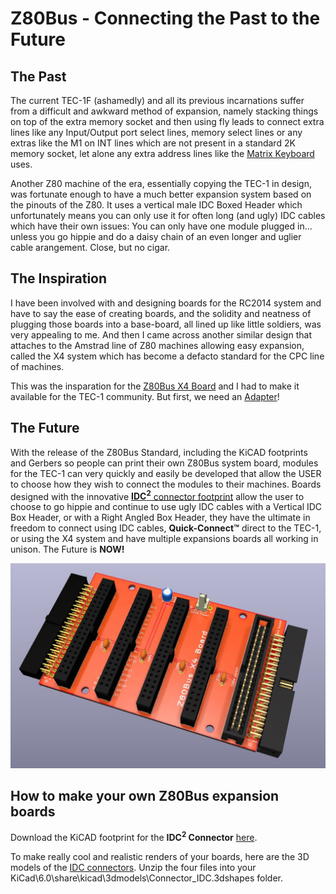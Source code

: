# Z80Bus - Connecting the Past to the Future
## The Past
The current TEC-1F (ashamedly) and all its previous incarnations suffer from a difficult and awkward method of expansion, namely stacking things on top of the extra memory socket and then using fly leads to connect extra lines like any Input/Output port select lines, memory select lines or any extras like the M1 on INT lines which are not present in a standard 2K memory socket, let alone any extra address lines like the [Matrix Keyboard](../Matrix_Keyboard) uses.

Another Z80 machine of the era, essentially copying the TEC-1 in design, was fortunate enough to have a much better expansion system based on the pinouts of the Z80. It uses a vertical male IDC Boxed Header which unfortunately means you can only use it for often long (and ugly) IDC cables which have their own issues: You can only have one module plugged in... unless you go hippie and do a daisy chain of an even longer and uglier cable arangement. Close, but no cigar.

## The Inspiration
I have been involved with and designing boards for the RC2014 system and have to say the ease of creating boards, and the solidity and neatness of plugging those boards into a base-board, all lined up like little soldiers, was very appealing to me. And then I came across another similar design that attaches to the Amstrad line of Z80 machines allowing easy expansion, called the X4 system which has become a defacto standard for the CPC line of machines.

This was the insparation for the [Z80Bus X4 Board](/Z80Bus/X4_Board) and I had to make it available for the TEC-1 community. But first, we need an [Adapter](/Z80Bus/TEC-1_Adapter)!

## The Future
With the release of the Z80Bus Standard, including the KiCAD footprints and Gerbers so people can print their own Z80Bus system board, modules for the TEC-1 can very quickly and easily be developed that allow the USER to choose how they wish to connect the modules to their machines. Boards designed with the innovative [<b>IDC<sup>2</sup></b> connector footprint](Z80Bus-Header_V+H_Plug.kicad_mod) allow the user to choose to go hippie and continue to use ugly IDC cables with a Vertical IDC Box Header, or with a Right Angled Box Header, they have the ultimate in freedom to connect using IDC cables, <b>Quick-Connect™</b> direct to the TEC-1, or using the X4 system and have multiple expansions boards all working in unison. The Future is <b>NOW!</b>

![Z80Bus X4 Board](Z80Bus_X4_Board_Render.jpg)

## How to make your own Z80Bus expansion boards
Download the KiCAD footprint for the <b>IDC<sup>2</sup> Connector</b> [here](Z80Bus-Header_V+H_Plug.kicad_mod).

To make really cool and realistic renders of your boards, here are the 3D models of the [IDC connectors](IDC-Headers+Sockets_Vertical+RightAngled.zip). 
Unzip the four files into your KiCad\6.0\share\kicad\3dmodels\Connector_IDC.3dshapes folder.
